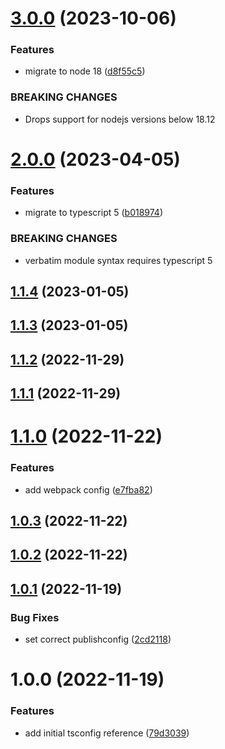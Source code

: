 # [3.0.0](https://github.com/bbeesley/tsconfig/compare/v2.0.0...v3.0.0) (2023-10-06)


### Features

* migrate to node 18 ([d8f55c5](https://github.com/bbeesley/tsconfig/commit/d8f55c56e52119cb9077ce12404b439446b1cc66))


### BREAKING CHANGES

* Drops support for nodejs versions below 18.12

# [2.0.0](https://github.com/bbeesley/tsconfig/compare/v1.1.4...v2.0.0) (2023-04-05)


### Features

* migrate to typescript 5 ([b018974](https://github.com/bbeesley/tsconfig/commit/b018974b3e2f723166eb6b316b66a6edbc25e536))


### BREAKING CHANGES

* verbatim module syntax requires typescript 5

## [1.1.4](https://github.com/bbeesley/tsconfig/compare/v1.1.3...v1.1.4) (2023-01-05)

## [1.1.3](https://github.com/bbeesley/tsconfig/compare/v1.1.2...v1.1.3) (2023-01-05)

## [1.1.2](https://github.com/bbeesley/tsconfig/compare/v1.1.1...v1.1.2) (2022-11-29)

## [1.1.1](https://github.com/bbeesley/tsconfig/compare/v1.1.0...v1.1.1) (2022-11-29)

# [1.1.0](https://github.com/bbeesley/tsconfig/compare/v1.0.3...v1.1.0) (2022-11-22)


### Features

* add webpack config ([e7fba82](https://github.com/bbeesley/tsconfig/commit/e7fba821d136d9fe58a039ba0d35635b9268dd44))

## [1.0.3](https://github.com/bbeesley/tsconfig/compare/v1.0.2...v1.0.3) (2022-11-22)

## [1.0.2](https://github.com/bbeesley/tsconfig/compare/v1.0.1...v1.0.2) (2022-11-22)

## [1.0.1](https://github.com/bbeesley/tsconfig/compare/v1.0.0...v1.0.1) (2022-11-19)


### Bug Fixes

* set correct publishconfig ([2cd2118](https://github.com/bbeesley/tsconfig/commit/2cd2118651f2be3d689f7c94e46335b2ec0d0b76))

# 1.0.0 (2022-11-19)


### Features

* add initial tsconfig reference ([79d3039](https://github.com/bbeesley/tsconfig/commit/79d3039cbe4d19403e3e2879a98371e843addaa0))
